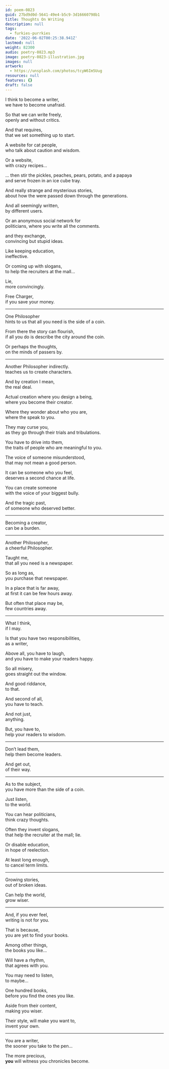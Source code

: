 ```yaml
---
id: poem-0823
guid: 27bd9d0d-5641-49e4-b5c9-3d16660798b1
title: Thoughts On Writing
description: null
tags:
  - furkies-purrkies
date: '2022-06-02T00:25:38.941Z'
lastmod: null
weight: 82300
audio: poetry-0823.mp3
image: poetry-0823-illustration.jpg
images: null
artwork:
  - https://unsplash.com/photos/tcyW6Im5Uug
resources: null
features: {}
draft: false
---
```


I think to become a writer,\
we have to become unafraid.

So that we can write freely,\
openly and without critics.

And that requires,\
that we set something up to start.

A website for cat people,\
who talk about caution and wisdom.

Or a website,\
with crazy recipes...

... then stir the pickles, peaches, pears, potato, and a papaya\
and serve frozen in an ice cube tray.

And really strange and mysterious stories,\
about how the were passed down through the generations.

And all seemingly written,\
by different users.

Or an anonymous social network for\
politicians, where you write all the comments.

and they exchange,\
convincing but stupid ideas.

Like keeping education,\
ineffective.

Or coming up with slogans,\
to help the recruiters at the mall...

Lie,\
more convincingly.

Free Charger,\
if you save your money.

---

One Philosopher\
hints to us that all you need is the side of a coin.

From there the story can flourish,\
if all you do is describe the city around the coin.

Or perhaps the thoughts,\
on the minds of passers by.

---

Another Philosopher indirectly.\
teaches us to create characters.

And by creation I mean,\
the real deal.

Actual creation where you design a being,\
where you become their creator.

Where they wonder about who you are,\
where the speak to you.

They may curse you,\
as they go through their trials and tribulations.

You have to drive into them,\
the traits of people who are meaningful to you.

The voice of someone misunderstood,\
that may not mean a good person.

It can be someone who you feel,\
deserves a second chance at life.

You can create someone\
with the voice of your biggest bully.

And the tragic past,\
of someone who deserved better.

---

Becoming a creator,\
can be a burden.

---

Another Philosopher,\
a cheerful Philosopher.

Taught me,\
that all you need is a newspaper.

So as long as,\
you purchase that newspaper.

In a place that is far away,\
at first it can be few hours away.

But often that place may be,\
few countries away.

---

What I think,\
if I may.

Is that you have two responsibilities,\
as a writer,

Above all, you have to laugh,\
and you have to make your readers happy.

So all misery,\
goes straight out the window.

And good riddance,\
to that.

And second of all,\
you have to teach.

And not just,\
anything.

But, you have to,\
help your readers to wisdom.

---

Don’t lead them,\
help them become leaders.

And get out,\
of their way.

---

As to the subject,\
you have more than the side of a coin.

Just listen,\
to the world.

You can hear politicians,\
think crazy thoughts.

Often they invent slogans,\
that help the recruiter at the mall; lie.

Or disable education,\
in hope of reelection.

At least long enough,\
to cancel term limits.

---

Growing stories,\
out of broken ideas.

Can help the world,\
grow wiser.

---

And, if you ever feel,\
writing is not for you.

That is because,\
you are yet to find your books.

Among other things,\
the books you like...

Will have a rhythm,\
that agrees with you.

You may need to listen,\
to maybe...

One hundred books,\
before you find the ones you like.

Aside from their content,\
making you wiser.

Their style, will make you want to,\
invent your own.

---

You are a writer,\
the sooner you take to the pen...

The more precious,\
**you** will witness you chronicles become.

